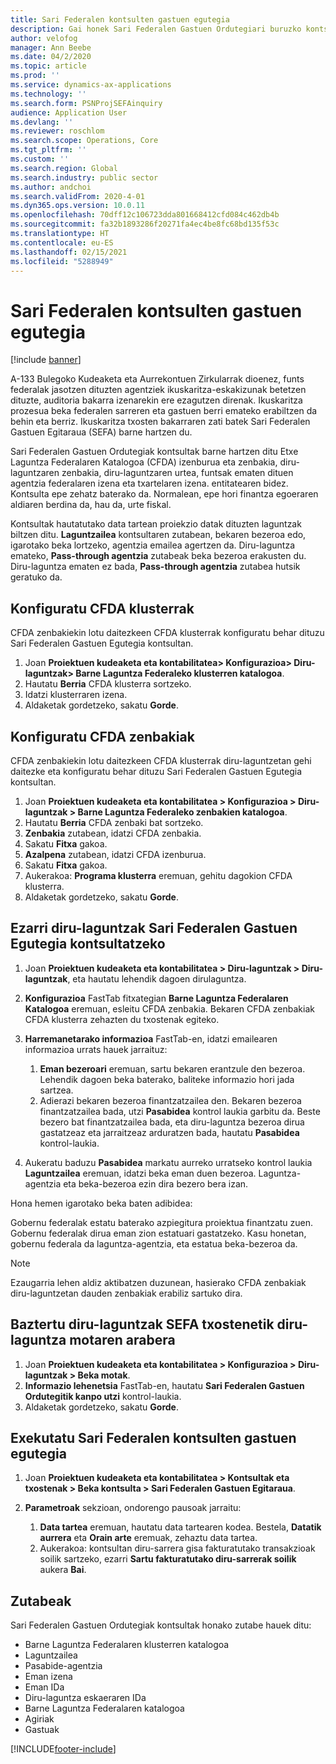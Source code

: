 ```yaml
---
title: Sari Federalen kontsulten gastuen egutegia
description: Gai honek Sari Federalen Gastuen Ordutegiari buruzko kontsultari buruzko informazioa eskaintzen du.
author: velofog
manager: Ann Beebe
ms.date: 04/2/2020
ms.topic: article
ms.prod: ''
ms.service: dynamics-ax-applications
ms.technology: ''
ms.search.form: PSNProjSEFAinquiry
audience: Application User
ms.devlang: ''
ms.reviewer: roschlom
ms.search.scope: Operations, Core
ms.tgt_pltfrm: ''
ms.custom: ''
ms.search.region: Global
ms.search.industry: public sector
ms.author: andchoi
ms.search.validFrom: 2020-4-01
ms.dyn365.ops.version: 10.0.11
ms.openlocfilehash: 70dff12c106723dda801668412cfd084c462db4b
ms.sourcegitcommit: fa32b1893286f20271fa4ec4be8fc68bd135f53c
ms.translationtype: HT
ms.contentlocale: eu-ES
ms.lasthandoff: 02/15/2021
ms.locfileid: "5288949"
---
```

# <a name="schedule-of-expenditures-of-federal-awards-inquiry"></a>Sari Federalen kontsulten gastuen egutegia

[!include [banner](../includes/banner.md)]

A-133 Bulegoko Kudeaketa eta Aurrekontuen Zirkularrak dioenez, funts federalak jasotzen dituzten agentziek ikuskaritza-eskakizunak betetzen dituzte, auditoria bakarra izenarekin ere ezagutzen direnak. Ikuskaritza prozesua beka federalen sarreren eta gastuen berri emateko erabiltzen da behin eta berriz. Ikuskaritza txosten bakarraren zati batek Sari Federalen Gastuen Egitaraua (SEFA) barne hartzen du.

Sari Federalen Gastuen Ordutegiak kontsultak barne hartzen ditu Etxe Laguntza Federalaren Katalogoa (CFDA) izenburua eta zenbakia, diru-laguntzaren zenbakia, diru-laguntzaren urtea, funtsak ematen dituen agentzia federalaren izena eta txartelaren izena. entitatearen bidez. Kontsulta epe zehatz baterako da. Normalean, epe hori finantza egoeraren aldiaren berdina da, hau da, urte fiskal.

Kontsultak hautatutako data tartean proiekzio datak dituzten laguntzak biltzen ditu. **Laguntzailea** kontsultaren zutabean, bekaren bezeroa edo, igarotako beka lortzeko, agentzia emailea agertzen da. Diru-laguntza emateko, **Pass-through agentzia** zutabeak beka bezeroa erakusten du. Diru-laguntza ematen ez bada, **Pass-through agentzia** zutabea hutsik geratuko da.

## <a name="set-up-the-cfda-clusters"></a>Konfiguratu CFDA klusterrak

CFDA zenbakiekin lotu daitezkeen CFDA klusterrak konfiguratu behar dituzu Sari Federalen Gastuen Egutegia kontsultan.

1. Joan **Proiektuen kudeaketa eta kontabilitatea\> Konfigurazioa\> Diru-laguntzak\> Barne Laguntza Federaleko klusterren katalogoa**.
2. Hautatu **Berria** CFDA klusterra sortzeko.
3. Idatzi klusterraren izena.
4. Aldaketak gordetzeko, sakatu **Gorde**.

## <a name="set-up-cfda-numbers"></a>Konfiguratu CFDA zenbakiak

CFDA zenbakiekin lotu daitezkeen CFDA klusterrak diru-laguntzetan gehi daitezke eta konfiguratu behar dituzu Sari Federalen Gastuen Egutegia kontsultan.

1. Joan **Proiektuen kudeaketa eta kontabilitatea \> Konfigurazioa \> Diru-laguntzak \> Barne Laguntza Federaleko zenbakien katalogoa**.
2. Hautatu **Berria** CFDA zenbaki bat sortzeko.
3. **Zenbakia** zutabean, idatzi CFDA zenbakia.
4. Sakatu **Fitxa** gakoa.
5. **Azalpena** zutabean, idatzi CFDA izenburua.
6. Sakatu **Fitxa** gakoa.
7. Aukerakoa: **Programa klusterra** eremuan, gehitu dagokion CFDA klusterra.
8. Aldaketak gordetzeko, sakatu **Gorde**.

## <a name="set-up-grants-to-report-for-the-schedule-of-expenditures-of-federal-awards-inquiry"></a>Ezarri diru-laguntzak Sari Federalen Gastuen Egutegia kontsultatzeko

1. Joan **Proiektuen kudeaketa eta kontabilitatea \> Diru-laguntzak \> Diru-laguntzak**, eta hautatu lehendik dagoen dirulaguntza.
2. **Konfigurazioa** FastTab fitxategian **Barne Laguntza Federalaren Katalogoa** eremuan, esleitu CFDA zenbakia. Bekaren CFDA zenbakiak CFDA klusterra zehazten du txostenak egiteko.
3. **Harremanetarako informazioa** FastTab-en, idatzi emailearen informazioa urrats hauek jarraituz:

    1. **Eman bezeroari** eremuan, sartu bekaren erantzule den bezeroa. Lehendik dagoen beka baterako, baliteke informazio hori jada sartzea.
    2. Adierazi bekaren bezeroa finantzatzailea den. Bekaren bezeroa finantzatzailea bada, utzi **Pasabidea** kontrol laukia garbitu da. Beste bezero bat finantzatzailea bada, eta diru-laguntza bezeroa dirua gastatzeaz eta jarraitzeaz arduratzen bada, hautatu **Pasabidea** kontrol-laukia.

4. Aukeratu baduzu **Pasabidea** markatu aurreko urratseko kontrol laukia **Laguntzailea** eremuan, idatzi beka eman duen bezeroa. Laguntza-agentzia eta beka-bezeroa ezin dira bezero bera izan.

Hona hemen igarotako beka baten adibidea:

Gobernu federalak estatu baterako azpiegitura proiektua finantzatu zuen. Gobernu federalak dirua eman zion estatuari gastatzeko. Kasu honetan, gobernu federala da laguntza-agentzia, eta estatua beka-bezeroa da.

> [!NOTE] 
> Ezaugarria lehen aldiz aktibatzen duzunean, hasierako CFDA zenbakiak diru-laguntzetan dauden zenbakiak erabiliz sartuko dira.

## <a name="exclude-grants-from-sefa-reporting-based-on-the-grant-type"></a>Baztertu diru-laguntzak SEFA txostenetik diru-laguntza motaren arabera

1. Joan **Proiektuen kudeaketa eta kontabilitatea \> Konfigurazioa \> Diru-laguntzak \> Beka motak**.
2. **Informazio lehenetsia** FastTab-en, hautatu **Sari Federalen Gastuen Ordutegitik kanpo utzi** kontrol-laukia.
3. Aldaketak gordetzeko, sakatu **Gorde**.

## <a name="run-the-schedule-of-expenditures-of-federal-awards-inquiry"></a>Exekutatu Sari Federalen kontsulten gastuen egutegia

1. Joan **Proiektuen kudeaketa eta kontabilitatea \> Kontsultak eta txostenak \> Beka kontsulta \> Sari Federalen Gastuen Egitaraua**.
2. **Parametroak** sekzioan, ondorengo pausoak jarraitu:

    1. **Data tartea** eremuan, hautatu data tartearen kodea. Bestela, **Datatik aurrera** eta **Orain arte** eremuak, zehaztu data tartea.
    2. Aukerakoa: kontsultan diru-sarrera gisa fakturatutako transakzioak soilik sartzeko, ezarri **Sartu fakturatutako diru-sarrerak soilik** aukera **Bai**.

## <a name="columns"></a>Zutabeak

Sari Federalen Gastuen Ordutegiak kontsultak honako zutabe hauek ditu:

- Barne Laguntza Federalaren klusterren katalogoa
- Laguntzailea
- Pasabide-agentzia
- Eman izena
- Eman IDa
- Diru-laguntza eskaeraren IDa
- Barne Laguntza Federalaren katalogoa
- Agiriak
- Gastuak


[!INCLUDE[footer-include](../includes/footer-banner.md)]